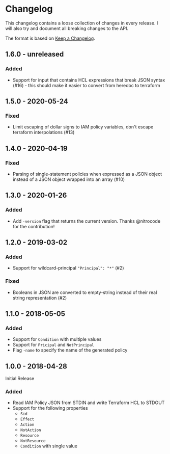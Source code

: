 # Changelog

This changelog contains a loose collection of changes in every release. I will also try and document all breaking changes to the API.

The format is based on [Keep a Changelog](http://keepachangelog.com/).

## 1.6.0 - unreleased

### Added

* Support for input that contains HCL expressions that break JSON syntax (#16) - this should make it easier to convert from heredoc to terraform

## 1.5.0 - 2020-05-24

### Fixed

* Limit escaping of dollar signs to IAM policy variables, don't escape terraform interpolations (#13)

## 1.4.0 - 2020-04-19

### Fixed

* Parsing of single-statement policies when expressed as a JSON object instead of a JSON object wrapped into an array (#10)

## 1.3.0 - 2020-01-26

### Added

* Add `-version` flag that returns the current version. Thanks @nitrocode for the contribution!

## 1.2.0 - 2019-03-02

### Added

* Support for wildcard-principal `"Principal": "*"` (#2)

### Fixed

* Booleans in JSON are converted to empty-string instead of their real string representation (#2) 

## 1.1.0 - 2018-05-05

### Added 

* Support for `Condition` with multiple values
* Support for `Pricipal` and `NotPrincipal`
* Flag `-name` to specify the name of the generated policy

## 1.0.0 - 2018-04-28

Initial Release

### Added

* Read IAM Policy JSON from STDIN and write Terraform HCL to STDOUT
* Support for the following properties
  * `Sid`
  * `Effect`
  * `Action`
  * `NotAction`
  * `Resource`
  * `NotResource`
  * `Condition` with single value
